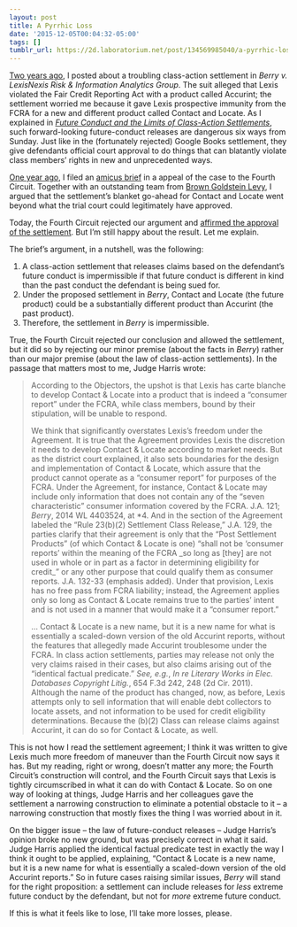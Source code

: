 ```yaml
---
layout: post
title: A Pyrrhic Loss
date: '2015-12-05T00:04:32-05:00'
tags: []
tumblr_url: https://2d.laboratorium.net/post/134569985040/a-pyrrhic-loss
---
```

[Two years ago](http://laboratorium.net/archive/2013/12/06/another_troubling_future-conduct_settlement), I posted about a troubling class-action settlement in _Berry v. LexisNexis Risk & Information Analytics Group_. The suit alleged that Lexis violated the Fair Credit Reporting Act with a product called Accurint; the settlement worried me because it gave Lexis prospective immunity from the FCRA for a new and different product called Contact and Locate. As I explained in [_Future Conduct and the Limits of Class-Action Settlements_](http://james.grimmelmann.net/files/articles/future-conduct.pdf), such forward-looking future-conduct releases are dangerous six ways from Sunday. Just like in the (fortunately rejected) Google Books settlement, they give defendants official court approval to do things that can blatantly violate class members’ rights in new and unprecedented ways.

[One year ago](http://laboratorium.net/archive/2014/12/16/amicus_alert_berry_v_lexisnexis), I filed an [amicus brief](http://james.grimmelmann.net/files/legal/amicus/berry-4th-cir-2014.pdf) in a appeal of the case to the Fourth Circuit. Together with an outstanding team from [Brown Goldstein Levy](http://www.browngold.com), I argued that the settlement’s blanket go-ahead for Contact and Locate went beyond what the trial court could legitimately have approved.

Today, the Fourth Circuit rejected our argument and [affirmed the approval of the settlement](http://james.grimmelmann.net/files/legal/berry-4th-cir-2015.pdf). But I’m still happy about the result. Let me explain.

The brief’s argument, in a nutshell, was the following:

1. A class-action settlement that releases claims based on the defendant’s future conduct is impermissible if that future conduct is different in kind than the past conduct the defendant is being sued for.
2. Under the proposed settlement in _Berry_, Contact and Locate (the future product) could be a substantially different product than Accurint (the past product).
3. Therefore, the settlement in _Berry_ is impermissible.

True, the Fourth Circuit rejected our conclusion and allowed the settlement, but it did so by rejecting our minor premise (about the facts in _Berry_) rather than our major premise (about the law of class-action settlements). In the passage that matters most to me, Judge Harris wrote:

> According to the Objectors, the upshot is that Lexis has carte blanche to develop Contact & Locate into a product that is indeed a “consumer report” under the FCRA, while class members, bound by their stipulation, will be unable to respond.
> 
> We think that significantly overstates Lexis’s freedom under the Agreement. It is true that the Agreement provides Lexis the discretion it needs to develop Contact & Locate according to market needs. But as the district court explained, it also sets boundaries for the design and implementation of Contact & Locate, which assure that the product cannot operate as a “consumer report” for purposes of the FCRA. Under the Agreement, for instance, Contact & Locate may include only information that does not contain any of the “seven characteristic” consumer information covered by the FCRA. J.A. 121; _Berry_, 2014 WL 4403524, at \*4. And in the section of the Agreement labeled the “Rule 23(b)(2) Settlement Class Release,” J.A. 129, the parties clarify that their agreement is only that the “Post Settlement Products” (of which Contact & Locate is one) “shall not be ‘consumer reports’ within the meaning of the FCRA \_so long as [they] are not used in whole or in part as a factor in determining eligibility for credit\_” or any other purpose that could qualify them as consumer reports. J.A. 132-33 (emphasis added). Under that provision, Lexis has no free pass from FCRA liability; instead, the Agreement applies only so long as Contact & Locate remains true to the parties’ intent and is not used in a manner that would make it a “consumer report.”
> 
> … Contact & Locate is a new name, but it is a new name for what is essentially a scaled-down version of the old Accurint reports, without the features that allegedly made Accurint troublesome under the FCRA. In class action settlements, parties may release not only the very claims raised in their cases, but also claims arising out of the “identical factual predicate.” _See, e.g._, _In re Literary Works in Elec. Databases Copyright Litig._, 654 F.3d 242, 248 (2d Cir. 2011). Although the name of the product has changed, now, as before, Lexis attempts only to sell information that will enable debt collectors to locate assets, and not information to be used for credit eligibility determinations. Because the (b)(2) Class can release claims against Accurint, it can do so for Contact & Locate, as well.

This is not how I read the settlement agreement; I think it was written to give Lexis much more freedom of maneuver than the Fourth Circuit now says it has. But my reading, right or wrong, doesn’t matter any more; the Fourth Circuit’s construction will control, and the Fourth Circuit says that Lexis is tightly circumscribed in what it can do with Contact & Locate. So on one way of looking at things, Judge Harris and her colleagues gave the settlement a narrowing construction to eliminate a potential obstacle to it – a narrowing construction that mostly fixes the thing I was worried about in it.

On the bigger issue – the law of future-conduct releases – Judge Harris’s opinion broke no new ground, but was precisely correct in what it said. Judge Harris applied the identical factual predicate test in exactly the way I think it ought to be applied, explaining, “Contact & Locate is a new name, but it is a new name for what is essentially a scaled-down version of the old Accurint reports.” So in future cases raising similar issues, _Berry_ will stand for the right proposition: a settlement can include releases for _less_ extreme future conduct by the defendant, but not for _more_ extreme future conduct.

If this is what it feels like to lose, I’ll take more losses, please.

